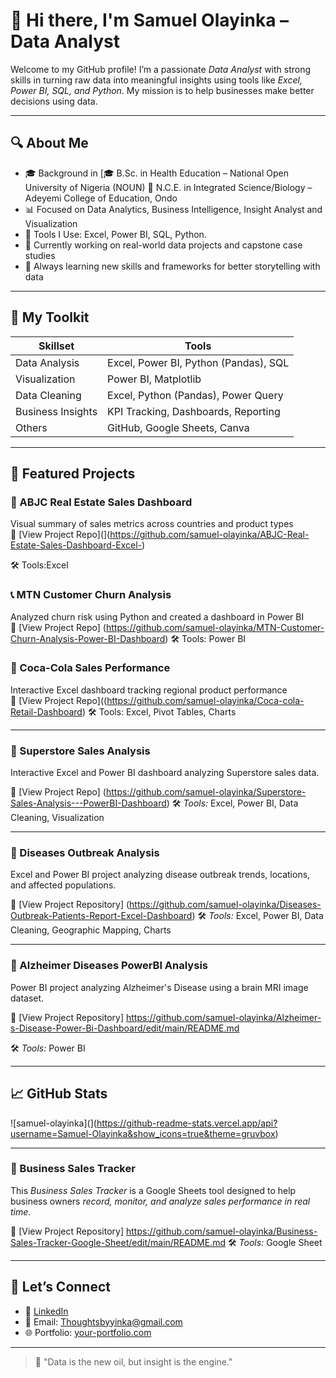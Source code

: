 # 👋 Hi there, I'm Samuel Olayinka – Data Analyst

Welcome to my GitHub profile! I’m a passionate *Data Analyst* with strong skills in turning raw data into meaningful insights using tools like *Excel, Power BI, SQL, and Python*. My mission is to help businesses make better decisions using data.

---

## 🔍 About Me

- 🎓 Background in [🎓 B.Sc. in Health Education – National Open University of Nigeria (NOUN)
📘 N.C.E. in Integrated Science/Biology – Adeyemi College of Education, Ondo
- 📊 Focused on Data Analytics, Business Intelligence, Insight Analyst and Visualization
- 🧰 Tools I Use: Excel, Power BI, SQL, Python.
- 📍 Currently working on real-world data projects and capstone case studies
- 🌱 Always learning new skills and frameworks for better storytelling with data

---

## 🧰 My Toolkit

| Skillset | Tools |
|----------|-------|
| Data Analysis | Excel, Power BI, Python (Pandas), SQL |
| Visualization | Power BI, Matplotlib|
| Data Cleaning | Excel, Python (Pandas), Power Query |
| Business Insights | KPI Tracking, Dashboards, Reporting |
| Others | GitHub, Google Sheets, Canva |

---

## 📁 Featured Projects

### 🏡 ABJC Real Estate Sales Dashboard
Visual summary of sales metrics across countries and product types  
🔗 [View Project Repo](](https://github.com/samuel-olayinka/ABJC-Real-Estate-Sales-Dashboard-Excel-)
 
🛠 Tools:Excel

### 📞 MTN Customer Churn Analysis
Analyzed churn risk using Python and created a dashboard in Power BI  
🔗 [View Project Repo] (https://github.com/samuel-olayinka/MTN-Customer-Churn-Analysis-Power-BI-Dashboard)
🛠 Tools:  Power BI

### 🥤 Coca-Cola Sales Performance
Interactive Excel dashboard tracking regional product performance  
🔗 [View Project Repo]((https://github.com/samuel-olayinka/Coca-cola-Retail-Dashboard) 
🛠 Tools: Excel, Pivot Tables, Charts

---
### 🛒 Superstore Sales Analysis

Interactive Excel and Power BI dashboard analyzing Superstore sales data.

🔗 [View Project Repo] (https://github.com/samuel-olayinka/Superstore-Sales-Analysis---PowerBI-Dashboard)
🛠 *Tools:* Excel, Power BI, Data Cleaning, Visualization

---

### 🦠 Diseases Outbreak Analysis
Excel and Power BI project analyzing disease outbreak trends, locations, and affected populations.

🔗 [View Project Repository] (https://github.com/samuel-olayinka/Diseases-Outbreak-Patients-Report-Excel-Dashboard)
🛠 *Tools:* Excel, Power BI, Data Cleaning, Geographic Mapping, Charts

---
### 🦠 Alzheimer Diseases PowerBI Analysis
Power BI project analyzing Alzheimer's Disease using a brain MRI image dataset.

🔗 [View Project Repository] 
https://github.com/samuel-olayinka/Alzheimer-s-Disease-Power-Bi-Dashboard/edit/main/README.md

🛠 *Tools:* Power BI

---

## 📈 GitHub Stats

![samuel-olayinka](](https://github-readme-stats.vercel.app/api?username=Samuel-Olayinka&show_icons=true&theme=gruvbox)

---
### 🦠 Business Sales Tracker
This *Business Sales Tracker* is a Google Sheets tool designed to help business owners *record, monitor, and analyze sales performance in real time*.

🔗 [View Project Repository] 
https://github.com/samuel-olayinka/Business-Sales-Tracker-Google-Sheet/edit/main/README.md
🛠 *Tools:* Google Sheet

---
## 🤝 Let’s Connect

- 💼 [LinkedIn](https://www.linkedin.com/in/olayinka-samuel-15962534b?utm_source=share&utm_campaign=share_via&utm_content=profile&utm_medium=ios_app)
- 📧 Email: Thoughtsbyyinka@gmail.com
- 🌐 Portfolio: [your-portfolio.com](https://your-portfolio.com)

---

> 🚀 "Data is the new oil, but insight is the engine."
